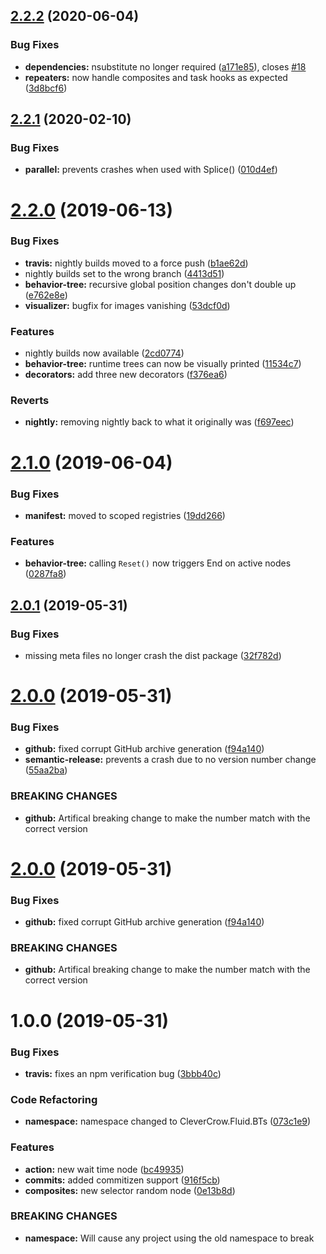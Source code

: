 ## [2.2.2](https://github.com/ashblue/fluid-behavior-tree/compare/v2.2.1...v2.2.2) (2020-06-04)


### Bug Fixes

* **dependencies:** nsubstitute no longer required ([a171e85](https://github.com/ashblue/fluid-behavior-tree/commit/a171e85)), closes [#18](https://github.com/ashblue/fluid-behavior-tree/issues/18)
* **repeaters:** now handle composites and task hooks as expected ([3d8bcf6](https://github.com/ashblue/fluid-behavior-tree/commit/3d8bcf6))

## [2.2.1](https://github.com/ashblue/fluid-behavior-tree/compare/v2.2.0...v2.2.1) (2020-02-10)


### Bug Fixes

* **parallel:** prevents crashes when used with Splice() ([010d4ef](https://github.com/ashblue/fluid-behavior-tree/commit/010d4ef))

# [2.2.0](https://github.com/ashblue/fluid-behavior-tree/compare/v2.1.0...v2.2.0) (2019-06-13)


### Bug Fixes

* **travis:** nightly builds moved to a force push ([b1ae62d](https://github.com/ashblue/fluid-behavior-tree/commit/b1ae62d))
* nightly builds set to the wrong branch ([4413d51](https://github.com/ashblue/fluid-behavior-tree/commit/4413d51))
* **behavior-tree:** recursive global position changes don't double up ([e762e8e](https://github.com/ashblue/fluid-behavior-tree/commit/e762e8e))
* **visualizer:** bugfix for images vanishing ([53dcf0d](https://github.com/ashblue/fluid-behavior-tree/commit/53dcf0d))


### Features

* nightly builds now available ([2cd0774](https://github.com/ashblue/fluid-behavior-tree/commit/2cd0774))
* **behavior-tree:** runtime trees can now be visually printed ([11534c7](https://github.com/ashblue/fluid-behavior-tree/commit/11534c7))
* **decorators:** add three new decorators ([f376ea6](https://github.com/ashblue/fluid-behavior-tree/commit/f376ea6))


### Reverts

* **nightly:** removing nightly back to what it originally was ([f697eec](https://github.com/ashblue/fluid-behavior-tree/commit/f697eec))

# [2.1.0](https://github.com/ashblue/fluid-behavior-tree/compare/v2.0.1...v2.1.0) (2019-06-04)


### Bug Fixes

* **manifest:** moved to scoped registries ([19dd266](https://github.com/ashblue/fluid-behavior-tree/commit/19dd266))


### Features

* **behavior-tree:** calling `Reset()` now triggers End on active nodes ([0287fa8](https://github.com/ashblue/fluid-behavior-tree/commit/0287fa8))

## [2.0.1](https://github.com/ashblue/fluid-behavior-tree/compare/v2.0.0...v2.0.1) (2019-05-31)


### Bug Fixes

* missing meta files no longer crash the dist package ([32f782d](https://github.com/ashblue/fluid-behavior-tree/commit/32f782d))

# [2.0.0](https://github.com/ashblue/fluid-behavior-tree/compare/v1.0.0...v2.0.0) (2019-05-31)


### Bug Fixes

* **github:** fixed corrupt GitHub archive generation ([f94a140](https://github.com/ashblue/fluid-behavior-tree/commit/f94a140))
* **semantic-release:** prevents a crash due to no version number change ([55aa2ba](https://github.com/ashblue/fluid-behavior-tree/commit/55aa2ba))


### BREAKING CHANGES

* **github:** Artifical breaking change to make the number match with the correct version

# [2.0.0](https://github.com/ashblue/fluid-behavior-tree/compare/v1.0.0...v2.0.0) (2019-05-31)


### Bug Fixes

* **github:** fixed corrupt GitHub archive generation ([f94a140](https://github.com/ashblue/fluid-behavior-tree/commit/f94a140))


### BREAKING CHANGES

* **github:** Artifical breaking change to make the number match with the correct version

# 1.0.0 (2019-05-31)


### Bug Fixes

* **travis:** fixes an npm verification bug ([3bbb40c](https://github.com/ashblue/fluid-behavior-tree/commit/3bbb40c))


### Code Refactoring

* **namespace:** namespace changed to CleverCrow.Fluid.BTs ([073c1e9](https://github.com/ashblue/fluid-behavior-tree/commit/073c1e9))


### Features

* **action:** new wait time node ([bc49935](https://github.com/ashblue/fluid-behavior-tree/commit/bc49935))
* **commits:** added commitizen support ([916f5cb](https://github.com/ashblue/fluid-behavior-tree/commit/916f5cb))
* **composites:** new selector random node ([0e13b8d](https://github.com/ashblue/fluid-behavior-tree/commit/0e13b8d))


### BREAKING CHANGES

* **namespace:** Will cause any project using the old namespace to break
